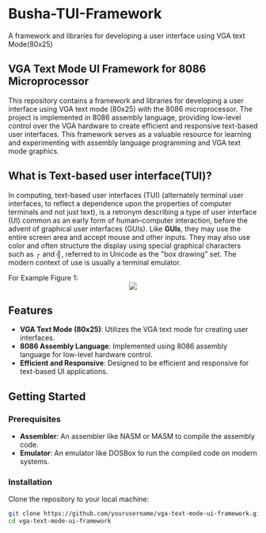 # Busha-TUI-Framework
A framework and libraries for developing a user interface using VGA text Mode(80x25)
## VGA Text Mode UI Framework for 8086 Microprocessor
This repository contains a framework and libraries for developing a user interface using VGA text mode (80x25) with the 8086 microprocessor. The project is implemented in 8086 assembly language, providing low-level control over the VGA hardware to create efficient and responsive text-based user interfaces. This framework serves as a valuable resource for learning and experimenting with assembly language programming and VGA text mode graphics.
## What is Text-based user interface(TUI)?
<p>
  In computing, text-based user interfaces (TUI) (alternately terminal user interfaces, to reflect a dependence upon the properties of computer terminals and not just text), is a retronym describing a type of user interface (UI) common as an early form of human–computer interaction, before the advent of graphical user interfaces (GUIs). Like <b>GUIs</b>, they may use the entire screen area and accept mouse and other inputs. They may also use color and often structure the display using special graphical characters such as ┌ and ╣, referred to in Unicode as the "box drawing" set. The modern context of use is usually a terminal emulator.
</p>
For Example Figure 1:
<center>
<img src="https://upload.wikimedia.org/wikipedia/commons/c/c5/Fdedit.png" />
  
  </center>

## Features

- **VGA Text Mode (80x25)**: Utilizes the VGA text mode for creating user interfaces.
- **8086 Assembly Language**: Implemented using 8086 assembly language for low-level hardware control.
- **Efficient and Responsive**: Designed to be efficient and responsive for text-based UI applications.

## Getting Started

### Prerequisites

- **Assembler**: An assembler like NASM or MASM to compile the assembly code.
- **Emulator**: An emulator like DOSBox to run the compiled code on modern systems.

### Installation

Clone the repository to your local machine:
```bash
git clone https://github.com/yourusername/vga-text-mode-ui-framework.git
cd vga-text-mode-ui-framework
```
